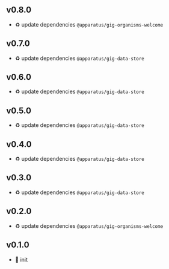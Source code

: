 ## v0.8.0

* ♻️ update dependencies `@apparatus/gig-organisms-welcome`

## v0.7.0

* ♻️ update dependencies `@apparatus/gig-data-store`

## v0.6.0

* ♻️ update dependencies `@apparatus/gig-data-store`

## v0.5.0

* ♻️ update dependencies `@apparatus/gig-data-store`

## v0.4.0

* ♻️ update dependencies `@apparatus/gig-data-store`

## v0.3.0

* ♻️ update dependencies `@apparatus/gig-data-store`

## v0.2.0

* ♻️ update dependencies `@apparatus/gig-organisms-welcome`

## v0.1.0

* 🐣 init
